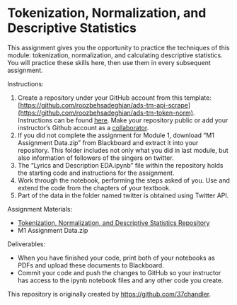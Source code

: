 # Tokenization, Normalization, and Descriptive Statistics

This assignment gives you the opportunity to practice the techniques of this module: tokenization, normalization, and calculating descriptive statistics. You will practice these skills here, then use them in every subsequent assignment. 

Instructions: 

1. Create a repository under your GitHub account from this template: [https://github.com/roozbehsadeghian/ads-tm-api-scrape](https://github.com/roozbehsadeghian/ads-tm-token-norm). Instructions can be found [here](https://docs.github.com/en/repositories/creating-and-managing-repositories/creating-a-repository-from-a-template). Make your repository public or add your instructor’s Github account as a [collaborator](https://docs.github.com/en/account-and-profile/setting-up-and-managing-your-github-user-account/managing-access-to-your-personal-repositories/inviting-collaborators-to-a-personal-repository). 
2. If you did not complete the assignment for Module 1, download “M1 Assignment Data.zip” from Blackboard and extract it into your repository. This folder includes not only what you did in last module, but also information of followers of the singers on twitter.  
3. The “Lyrics and Description EDA.ipynb” file within the repository holds the starting code and instructions for the assignment. 
4. Work through the notebook, performing the steps asked of you. Use and extend the code from the chapters of your textbook. 
5. Part of the data in the folder named twitter is obtained using Twitter API. 

Assignment Materials:
* [Tokenization, Normalization, and Descriptive Statistics Repository](https://github.com/roozbehsadeghian/ads-tm-token-norm)
* M1 Assignment Data.zip


Deliverables:
* When you have finished your code, print both of your notebooks as PDFs and upload these documents to Blackboard. 
* Commit your code and push the changes to GitHub so your instructor has access to the ipynb notebook files and any other code you create. 

This repository is originally created by https://github.com/37chandler.

